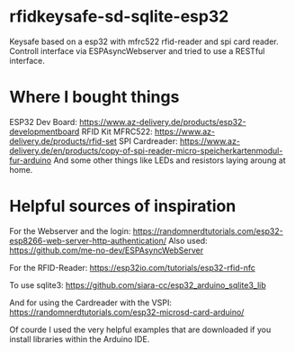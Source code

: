 # rfidkeysafe-sd-sqlite-esp32
 Keysafe based on a esp32 with mfrc522 rfid-reader and spi card reader. Controll interface via ESPAsyncWebserver and tried to use a RESTful interface.

# Where I bought things
ESP32 Dev Board: https://www.az-delivery.de/products/esp32-developmentboard
RFID Kit MFRC522: https://www.az-delivery.de/products/rfid-set
SPI Cardreader: https://www.az-delivery.de/en/products/copy-of-spi-reader-micro-speicherkartenmodul-fur-arduino
And some other things like LEDs and resistors laying aroung at home.

# Helpful sources of inspiration
For the Webserver and the login: https://randomnerdtutorials.com/esp32-esp8266-web-server-http-authentication/
Also used: https://github.com/me-no-dev/ESPAsyncWebServer

For the RFID-Reader: https://esp32io.com/tutorials/esp32-rfid-nfc

To use sqlite3: https://github.com/siara-cc/esp32_arduino_sqlite3_lib

And for using the Cardreader with the VSPI: https://randomnerdtutorials.com/esp32-microsd-card-arduino/

Of courde I used the very helpful examples that are downloaded if you install libraries within the Arduino IDE.
